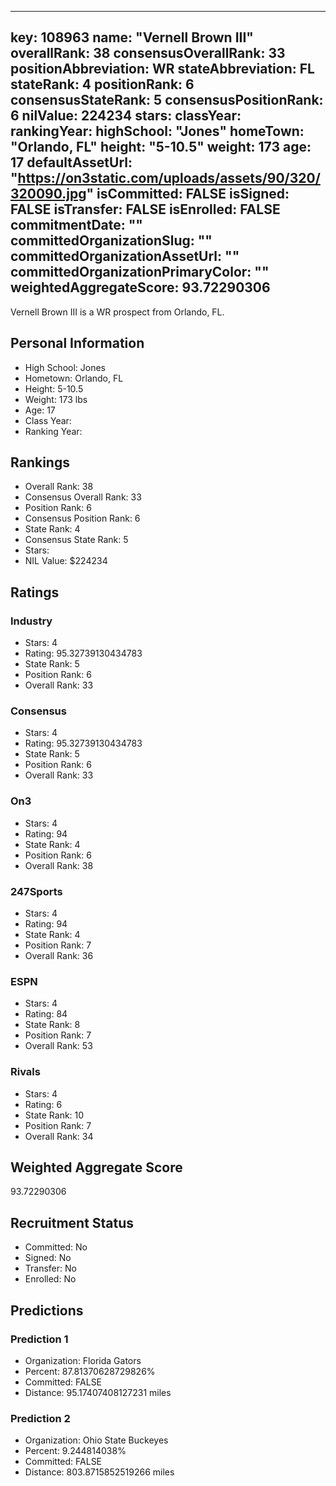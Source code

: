 ---
  key: 108963
  name: "Vernell Brown III"
  overallRank: 38
  consensusOverallRank: 33
  positionAbbreviation: WR
  stateAbbreviation: FL
  stateRank: 4
  positionRank: 6
  consensusStateRank: 5
  consensusPositionRank: 6
  nilValue: 224234
  stars: 
  classYear: 
  rankingYear: 
  highSchool: "Jones"
  homeTown: "Orlando, FL"
  height: "5-10.5"
  weight: 173
  age: 17
  defaultAssetUrl: "https://on3static.com/uploads/assets/90/320/320090.jpg"
  isCommitted: FALSE
  isSigned: FALSE
  isTransfer: FALSE
  isEnrolled: FALSE
  commitmentDate: ""
  committedOrganizationSlug: ""
  committedOrganizationAssetUrl: ""
  committedOrganizationPrimaryColor: ""
  weightedAggregateScore: 93.72290306
  ---
  
  Vernell Brown III is a WR prospect from Orlando, FL.
  
  ## Personal Information
  - High School: Jones
  - Hometown: Orlando, FL
  - Height: 5-10.5
  - Weight: 173 lbs
  - Age: 17
  - Class Year: 
  - Ranking Year: 
  
  ## Rankings
  - Overall Rank: 38
  - Consensus Overall Rank: 33
  - Position Rank: 6
  - Consensus Position Rank: 6
  - State Rank: 4
  - Consensus State Rank: 5
  - Stars: 
  - NIL Value: $224234
  
  ## Ratings
  
  ### Industry
  - Stars: 4
  - Rating: 95.32739130434783
  - State Rank: 5
  - Position Rank: 6
  - Overall Rank: 33
  
  ### Consensus
  - Stars: 4
  - Rating: 95.32739130434783
  - State Rank: 5
  - Position Rank: 6
  - Overall Rank: 33
  
  ### On3
  - Stars: 4
  - Rating: 94
  - State Rank: 4
  - Position Rank: 6
  - Overall Rank: 38
  
  ### 247Sports
  - Stars: 4
  - Rating: 94
  - State Rank: 4
  - Position Rank: 7
  - Overall Rank: 36
  
  ### ESPN
  - Stars: 4
  - Rating: 84
  - State Rank: 8
  - Position Rank: 7
  - Overall Rank: 53
  
  ### Rivals
  - Stars: 4
  - Rating: 6
  - State Rank: 10
  - Position Rank: 7
  - Overall Rank: 34
  
  ## Weighted Aggregate Score
  93.72290306
  
  ## Recruitment Status
  - Committed: No
  - Signed: No
  - Transfer: No
  - Enrolled: No
  
  
  
  ## Predictions
  
  ### Prediction 1
  - Organization: Florida Gators
  - Percent: 87.81370628729826%
  - Committed: FALSE
  - Distance: 95.17407408127231 miles
  
  ### Prediction 2
  - Organization: Ohio State Buckeyes
  - Percent: 9.244814038%
  - Committed: FALSE
  - Distance: 803.8715852519266 miles
  